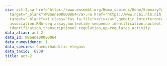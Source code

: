 ```yaml
---
csv: act-2,<a href="https://www.ensembl.org/Homo_sapiens/Gene/Summary?db=core;g=WBGene00000064"
  target="_blank">WBGene00000064</a>,<a href="https://www.ncbi.nlm.nih.gov/pubmed/27496166"
  target="_blank"><i class="fas fa-file"></i></a>",genetic interference,functional
  association,RNA-seq assay,nucleotide sequence identification,nucleotide sequence
  identification,transcriptional regulation,up-regulates activity
data_alias: act-2
data_id: WBGene00000064
data_numevidence: 1
data_species: Caenorhabditis elegans
data_taxid: '6239'
title: act-2
---
```

